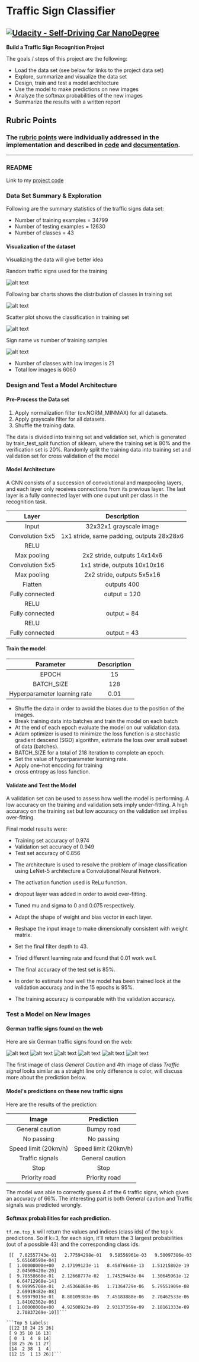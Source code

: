 # **Traffic Sign Classifier** 
[![Udacity - Self-Driving Car NanoDegree](https://s3.amazonaws.com/udacity-sdc/github/shield-carnd.svg)](http://www.udacity.com/drive)
---

**Build a Traffic Sign Recognition Project**

The goals / steps of this project are the following:
* Load the data set (see below for links to the project data set)
* Explore, summarize and visualize the data set
* Design, train and test a model architecture
* Use the model to make predictions on new images
* Analyze the softmax probabilities of the new images
* Summarize the results with a written report


[//]: # (Image References)

[image1]: ./Writeup/dataset_summary.png "dataset_summary"
[image2]: ./Writeup/class_distribution.png "Distribution"
[image3]: ./Writeup/class_scatter.png "Scatter"
[image4]: ./Writeup/class_histogram.png "Sign Name"
[image5]: ./traffic_signs_samples/image1.jpg "Traffic Sign 1"
[image6]: ./traffic_signs_samples/image2.jpg "Traffic Sign 2"
[image7]: ./traffic_signs_samples/image3.jpg "Traffic Sign 3"
[image8]: ./traffic_signs_samples/image4.jpg "Traffic Sign 4"
[image9]: ./traffic_signs_samples/image5.jpg "Traffic Sign 5"
[image10]: ./traffic_signs_samples/image6.jpg "Traffic Sign 6"

## Rubric Points
### The [rubric points](https://review.udacity.com/#!/rubrics/481/view) were individually addressed in the implementation and described in [code](https://github.com/velsarav/Traffic-Sign-Classifier/blob/master/Traffic_sign_classifier.ipynb) and [documentation](https://github.com/velsarav/Traffic-Sign-Classifier/blob/master/Traffic_sign_classifier.html).  

---
### README
Link to my [project code](https://github.com/velsarav/Traffic-Sign-Classifier/blob/master/Traffic_sign_classifier.ipynb)

### Data Set Summary & Exploration

Following are the summary statistics of the traffic signs data set:


* Number of training examples = 34799
* Number of testing examples = 12630
* Number of classes = 43

#### Visualization of the dataset

Visualizing the data will give better idea

Random traffic signs used for the training

![alt text][image1]

Following bar charts shows the distribution of classes in training set

![alt text][image2]

Scatter plot shows the classification in training set

![alt text][image3]

Sign name vs number of training samples

![alt text][image4]

* Number of classes with low images is 21
* Total low images is 6060

### Design and Test a Model Architecture

#### Pre-Process the Data set


1.  Apply normalization filter (cv.NORM_MINMAX) for all datasets.
2.  Apply grayscale filter for all datasets.
3.  Shuffle the training data.

The data is divided into training set and validation set, which is generated by train_test_split function of sklearn, where the training set is 80% and the verification set is 20%. Randomly split the training data into training set and validation set for cross validation of the model


#### Model Architecture

A CNN consists of a succession of convolutional and maxpooling layers, and each layer only receives connections from its previous layer. The last layer is a fully connected layer with one ouput unit per class in the recognition task.

| Layer         		|     Description	        					| 
|:---------------------:|:---------------------------------------------:| 
| Input         		| 32x32x1 grayscale image   					| 
| Convolution 5x5     	| 1x1 stride, same padding, outputs 28x28x6 	|
| RELU					|												|
| Max pooling	      	| 2x2 stride, outputs 14x14x6  				    |
| Convolution 5x5	    | 1x1 stride, outputs 10x10x16        		    |
| Max pooling	      	| 2x2 stride, outputs 5x5x16  				    |
| Flatten               | outputs 400                                   |
| Fully connected		| output = 120     								|
| RELU					|												|
| Fully connected		| output = 84     								|
| RELU					|												|
| Fully connected		| output = 43     								|

#### Train the model
| Parameter         	                |     Description	        					| 
|:-------------------------------------:|:---------------------------------------------:| 
| EPOCH         		                | 15 					                        | 
| BATCH_SIZE         	                | 128 					                        | 
| Hyperparameter learning rate         	| 0.01 					                        |

- Shuffle the data in order to avoid the biases due to the position of the images.
- Break training data into batches and train the model on each batch
- At the end of each epoch evaluate the model on our validation data.
- Adam optimizer is used to minimize the loss function is a stochastic gradient descend (SGD) algorithm, estimate the loss over small subset of data (batches).
- BATCH_SIZE for a total of 218 iteration to complete an epoch.
- Set the value of hyperparameter learning rate.
- Apply one-hot encoding for training
- cross entropy as loss function.

#### Validate and Test the Model


A validation set can be used to assess how well the model is performing. A low accuracy on the training and validation sets imply under-fitting. A high accuracy on the training set but low accuracy on the validation set implies over-fitting.

Final model results were:
* Training set accuracy of 0.974
* Validation set accuracy of 0.949
* Test set accuracy of 0.856


- The architecture is used to resolve the problem of image classification using LeNet-5 architecture a Convolutional Neural Network. 
- The activation function used is ReLu function. 
- dropout layer was added in order to avoid over-fitting. 
- Tuned mu and sigma to 0 and 0.075 respectively.
- Adapt the shape of weight and bias vector in each layer. 
- Reshape the input image to make dimensionally consistent with weight matrix. 
- Set the final filter depth to 43. 
- Tried different learning rate and found that 0.01 work well.

- The final accuracy of the test set is 85%. 
- In order to estimate how well the model has been trained look at the validation accuracy and in the 15 epochs is 95%. 
- The training accuracy is comparable with the validation accuracy.
 

### Test a Model on New Images

#### German traffic signs found on the web 
Here are six German traffic signs found on the web:

![alt text][image5] ![alt text][image6] ![alt text][image7] 
![alt text][image8] ![alt text][image9] ![alt text][image10]

The first image of class *General Caution* and 4th image of class *Traffic signal* looks similar as a straight line only difference is color, will discuss more about the prediction below.

#### Model's predictions on these new traffic signs
Here are the results of the prediction:

| Image			        |     Prediction	        					| 
|:---------------------:|:---------------------------------------------:| 
| General caution      		| Bumpy road				| 
| No passing    			| No passing 										|
| Speed limit (20km/h)				| Speed limit (20km/h)											|
| Traffic signals	      		| General caution					 				|
| Stop			| Stop      							|
|Priority road		| Priority road				|


The model was able to correctly guess 4 of the 6 traffic signs, which gives an accuracy of 66%. The interesting part is both General caution and Traffic signals was predicted wrongly.

#### Softmax probabilities for each prediction.


`tf.nn.top_k` will return the values and indices (class ids) of the top k predictions. So if k=3, for each sign, it'll return the 3 largest probabilities (out of a possible 43) and the corresponding class ids.


```Top 5 Predictions:
 [[  7.02557743e-01   2.77594298e-01   9.58556961e-03   9.50097386e-03
    5.65160590e-04]
 [  1.00000000e+00   2.17199123e-11   8.45876646e-13   1.51215802e-19
    2.04509420e-20]
 [  9.78558660e-01   2.12668777e-02   1.74529443e-04   1.30645961e-12
    6.64712968e-14]
 [  9.99995708e-01   2.45366869e-06   1.71364729e-06   5.79551909e-08
    2.69919482e-08]
 [  9.99979019e-01   8.80109383e-06   7.45183888e-06   2.70462533e-06
    1.84102362e-06]
 [  1.00000000e+00   4.92508923e-09   2.93137359e-09   2.18161333e-09
    2.70837269e-10]]```

```Top 5 Labels:
 [[22 18 24 25 26]
 [ 9 35 10 16 13]
 [ 0  1  4  8 14]
 [18 25 26 11 27]
 [14  2 38  1  4]
 [12 15  1 13 26]]```



